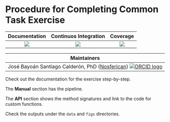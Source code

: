 # Procedure for Completing Common Task Exercise

| **Documentation** | **Continuos Integration** | **Coverage**    |
|:-----------------:|:-------------------------:|:---------------:|
| [![][ddi]][ddu]   | [![][bsi]][bsu]           | [![][cci]][ccu] |

| **Maintainers**   |
|:-----------------:|
| José Bayoán Santiago Calderón, PhD ([Nosferican](https://github.com/Nosferican)) [![ORCID logo][orcidi]][orcidu] |

Check out the documentation for the exercise step-by-step.

The **Manual** section has the pipeline.

The **API** section shows the method signatures and link to the code for custom functions.

Check the outputs under the `data` and `figs` directories.

<!-- CI -->

[bsi]: https://github.com/Nosferican/Procedure-for-Completing-Common-Task-Exercise/workflows/CI/badge.svg
[bsu]: https://github.com/Nosferican/Procedure-for-Completing-Common-Task-Exercise/actions?workflow=CI

<!-- Code Coverage -->

[cci]: https://codecov.io/gh/Nosferican/Procedure-for-Completing-Common-Task-Exercise/branch/main/graph/badge.svg
[ccu]: https://codecov.io/gh/Nosferican/Procedure-for-Completing-Common-Task-Exercise

<!-- Documentation -->

[ddi]: https://img.shields.io/badge/docs-dev-blue?style=plastic
[ddu]: https://Nosferican.github.io/Procedure-for-Completing-Common-Task-Exercise/dev/

<!-- Maintainers -->

[orcidi]: https://orcid.org/sites/default/files/images/orcid_16x16.png
[orcidu]: https://orcid.org/0000-0002-8406-6175
